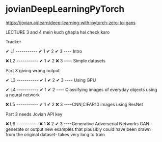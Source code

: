 # jovianDeepLearningPyTorch
https://jovian.ai/learn/deep-learning-with-pytorch-zero-to-gans


LECTURE 3 and 4 mein kuch ghapla hai check karo


Tracker

✔ L1   -----------  ✔ 1     ✔ 2      ✔ 3  ---- Intro

❌ L2   -----------  ✔ 1     ✔ 2      ❌ 3  ---- Simple datasets

Part 3 giving wrong output

✔ L3   -----------  ✔ 1     ✔ 2      ✔ 3   ---- Using GPU

✔ L4   -----------  ✔ 1     ✔ 2 ---- Classifying images of everyday objects using a neural network

❌ L5   -----------  ✔ 1     ✔ 2      ❌ 3 ----CNN,CIFAR10 images using ResNet

Part 3 needs Jovian API key

❌ L6   -----------  ❌ 1     ❌ 2      ✔ 3 ----Generative Adverserial Networks GAN -generate or output new examples that plausibly could have been drawn from the original dataset- takes very long to train

